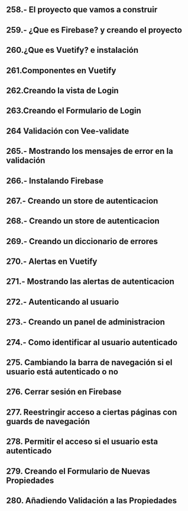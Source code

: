 ## 258.- El proyecto que vamos a construir
## 259.- ¿Que es Firebase? y creando el proyecto

## 260.¿Que es Vuetify? e instalación
## 261.Componentes en Vuetify
## 262.Creando la vista de Login
## 263.Creando el Formulario de Login
## 264 Validación con Vee-validate
## 265.- Mostrando los mensajes de error en la validación

## 266.- Instalando Firebase
## 267.- Creando un store de autenticacion
## 268.- Creando un store de autenticacion
## 269.- Creando un diccionario de errores
## 270.- Alertas en Vuetify
## 271.- Mostrando las alertas de autenticacion

## 272.- Autenticando al usuario
## 273.- Creando un panel de administracion
## 274.- Como identificar al usuario autenticado
## 275. Cambiando la barra de navegación si el usuario está autenticado o no
## 276. Cerrar sesión en Firebase
## 277. Reestringir acceso a ciertas páginas con guards de navegación

## 278. Permitir el acceso si el usuario esta autenticado
## 279. Creando el Formulario de Nuevas Propiedades
## 280. Añadiendo Validación a las Propiedades